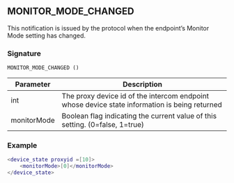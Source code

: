 ## MONITOR\_MODE\_CHANGED

This notification is issued by the protocol  when the endpoint’s Monitor Mode setting has changed. 


### Signature

`MONITOR_MODE_CHANGED ()`


| Parameter   | Description                                                                                   |
| ----------- | --------------------------------------------------------------------------------------------- |
| int         | The proxy device id of the intercom endpoint whose device state information is being returned |
| monitorMode | Boolean flag indicating the current value of this setting. (0=false, 1=true)                  |


### Example

```lua
<device_state proxyid =[10]>
    <monitorMode>[0]</monitorMode>
</device_state>
```

